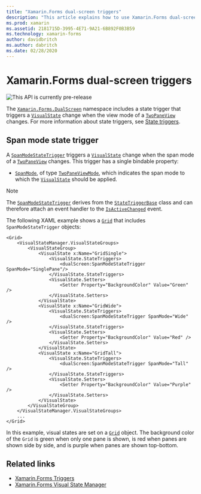 ```yaml
---
title: "Xamarin.Forms dual-screen triggers"
description: "This article explains how to use Xamarin.Forms dual-screen triggers to respond to user interface changes with XAML."
ms.prod: xamarin
ms.assetid: 2181715D-3995-4E71-9A21-6B892F0B3B59
ms.technology: xamarin-forms
author: davidbritch
ms.author: dabritch
ms.date: 02/28/2020
---
```


# Xamarin.Forms dual-screen triggers

![](~/media/shared/preview.png "This API is currently pre-release")

The [`Xamarin.Forms.DualScreen`](xref:Xamarin.Forms.DualScreen) namespace includes a state trigger that triggers a [`VisualState`](xref:Xamarin.Forms.VisualState) change when the view mode of a [`TwoPaneView`](xref:Xamarin.Forms.DualScreen.TwoPaneView) changes. For more information about state triggers, see [State triggers](~/xamarin-forms/app-fundamentals/triggers.md#state-triggers).

## Span mode state trigger

A [`SpanModeStateTrigger`](xref:Xamarin.Forms.DualScreen.SpanModeStateTrigger) triggers a [`VisualState`](xref:Xamarin.Forms.VisualState) change when the span mode of a [`TwoPaneView`](xref:Xamarin.Forms.DualScreen.TwoPaneView) changes. This trigger has a single bindable property:

- [`SpanMode`](xref:Xamarin.Forms.DualScreen.SpanModeStateTrigger.SpanMode), of type [`TwoPaneViewMode`](xref:Xamarin.Forms.DualScreen.SpanModeStateTrigger.SpanMode), which indicates the span mode to which the [`VisualState`](xref:Xamarin.Forms.VisualState) should be applied.

> [!NOTE]
> The [`SpanModeStateTrigger`](xref:Xamarin.Forms.DualScreen.SpanModeStateTrigger) derives from the [`StateTriggerBase`](xref:Xamarin.Forms.StateTriggerBase) class and can therefore attach an event handler to the [`IsActiveChanged`](xref:Xamarin.Forms.StateTriggerBase.IsActiveChanged) event.

The following XAML example shows a [`Grid`](xref:Xamarin.Forms.Grid) that includes `SpanModeStateTrigger` objects:

```xaml
<Grid>
    <VisualStateManager.VisualStateGroups>
        <VisualStateGroup>
            <VisualState x:Name="GridSingle">
                <VisualState.StateTriggers>
                    <dualScreen:SpanModeStateTrigger SpanMode="SinglePane"/>
                </VisualState.StateTriggers>
                <VisualState.Setters>
                    <Setter Property="BackgroundColor" Value="Green" />
                </VisualState.Setters>
            </VisualState>
            <VisualState x:Name="GridWide">
                <VisualState.StateTriggers>
                    <dualScreen:SpanModeStateTrigger SpanMode="Wide" />
                </VisualState.StateTriggers>
                <VisualState.Setters>
                    <Setter Property="BackgroundColor" Value="Red" />
                </VisualState.Setters>
            </VisualState>
            <VisualState x:Name="GridTall">
                <VisualState.StateTriggers>
                    <dualScreen:SpanModeStateTrigger SpanMode="Tall" />
                </VisualState.StateTriggers>
                <VisualState.Setters>
                    <Setter Property="BackgroundColor" Value="Purple" />
                </VisualState.Setters>
            </VisualState>
        </VisualStateGroup>
    </VisualStateManager.VisualStateGroups>
    ...
</Grid>
```

In this example, visual states are set on a [`Grid`](xref:Xamarin.Forms.Grid) object. The background color of the `Grid` is green when only one pane is shown, is red when panes are shown side by side, and is purple when panes are shown top-bottom.

## Related links

- [Xamarin.Forms Triggers](~/xamarin-forms/app-fundamentals/triggers.md)
- [Xamarin.Forms Visual State Manager](~/xamarin-forms/user-interface/visual-state-manager.md)
